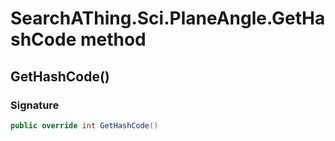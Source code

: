 # SearchAThing.Sci.PlaneAngle.GetHashCode method
## GetHashCode()
### Signature
```csharp
public override int GetHashCode()
```
